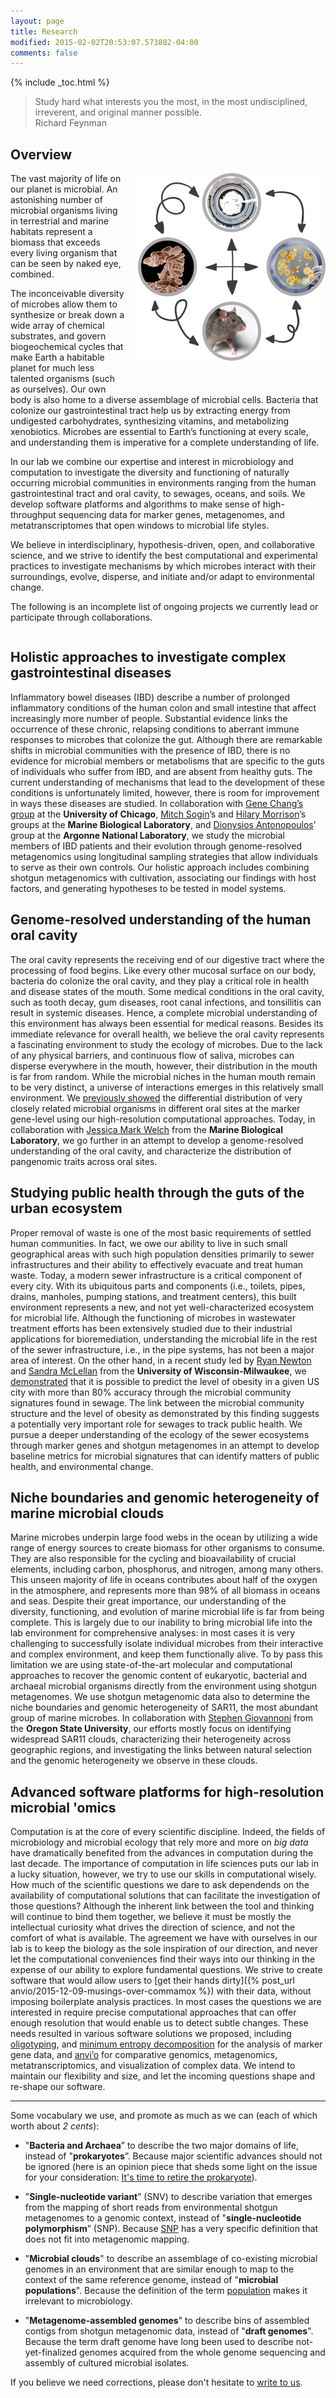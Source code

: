 ```yaml
---
layout: page
title: Research
modified: 2015-02-02T20:53:07.573882-04:00
comments: false
---
```


{% include _toc.html %}




<blockquote>
Study hard what interests you the most, in the most undisciplined, irreverent, and original manner possible.

<div class="blockquote-author">Richard Feynman</div>
</blockquote>


## Overview

<div style="height: 350px; width: 300px; float: right; padding-left: 20px;">
<img src="images/all.png" style="border:none;" />
</div>

The vast majority of life on our planet is microbial. An astonishing number of microbial organisms living in terrestrial and marine habitats represent a biomass that exceeds every living organism that can be seen by naked eye, combined.

The inconceivable diversity of microbes allow them to synthesize or break down a wide array of chemical substrates, and govern biogeochemical cycles that make Earth a habitable planet for much less talented organisms (such as ourselves). Our own body is also home to a diverse assemblage of microbial cells. Bacteria that colonize our gastrointestinal tract help us by extracting energy from undigested carbohydrates, synthesizing vitamins, and metabolizing xenobiotics. Microbes are essential to Earth’s functioning at every scale, and understanding them is imperative for a complete understanding of life.

In our lab we combine our expertise and interest in microbiology and computation to investigate the diversity and functioning of naturally occurring microbial communities in environments ranging from the human gastrointestinal tract and oral cavity, to sewages, oceans, and soils. We develop software platforms and algorithms to make sense of high-throughput sequencing data for marker genes, metagenomes, and metatranscriptomes that open windows to microbial life styles.

We believe in interdisciplinary, hypothesis-driven, open, and collaborative science, and we strive to identify the best computational and experimental practices to investigate mechanisms by which microbes interact with their surroundings, evolve, disperse, and initiate and/or adapt to environmental change.

The following is an incomplete list of ongoing projects we currently lead or participate through collaborations.

<div style="clear:both"></div>


## Holistic approaches to investigate complex gastrointestinal diseases

Inflammatory bowel diseases (IBD) describe a number of prolonged inflammatory conditions of the human colon and small intestine that affect increasingly more number of people. Substantial evidence links the occurrence of these chronic, relapsing conditions to aberrant immune responses to microbes that colonize the gut. Although there are remarkable shifts in microbial communities with the presence of IBD, there is no evidence for microbial members or metabolisms that are specific to the guts of individuals who suffer from IBD, and are absent from healthy guts. The current understanding of mechanisms that lead to the development of these conditions is unfortunately limited, however, there is room for improvement in ways these diseases are studied. In collaboration with [Gene Chang’s group](http://changlab.uchicago.edu/) at the **University of Chicago**, [Mitch Sogin](https://scholar.google.com/citations?user=OQbV_3UAAAAJ)’s and [Hilary Morrison](https://scholar.google.com/citations?user=-cmjxwsAAAAJ)’s groups at the **Marine Biological Laboratory**, and [Dionysios Antonopoulos](http://www.anl.gov/contributors/dionysios-antonopoulos)’ group at the **Argonne National Laboratory**, we study the microbial members of IBD patients and their evolution through genome-resolved metagenomics using longitudinal sampling strategies that allow individuals to serve as their own controls. Our holistic approach includes combining shotgun metagenomics with cultivation, associating our findings with host factors, and generating hypotheses to be tested in model systems.

## Genome-resolved understanding of the human oral cavity

The oral cavity represents the receiving end of our digestive tract where the processing of food begins. Like every other mucosal surface on our body, bacteria do colonize the oral cavity, and they play a critical role in health and disease states of the mouth. Some medical conditions in the oral cavity, such as tooth decay, gum diseases, root canal infections, and tonsillitis can result in systemic diseases. Hence, a complete microbial understanding of this environment has always been essential for medical reasons. Besides its immediate relevance for overall health, we believe the oral cavity represents a fascinating environment to study the ecology of microbes. Due to the lack of any physical barriers, and continuous flow of saliva, microbes can disperse everywhere in the mouth, however, their distribution in the mouth is far from random. While the microbial niches in the human mouth remain to be very distinct, a universe of interactions emerges in this relatively small environment. We [previously showed](http://www.pnas.org/content/111/28/E2875) the differential distribution of very closely related microbial organisms in different oral sites at the marker gene-level using our high-resolution computational approaches. Today, in collaboration with [Jessica Mark Welch](http://www.mbl.edu/jbpc/staff/markwelchj/) from the **Marine Biological Laboratory**, we go further in an attempt to develop a genome-resolved understanding of the oral cavity, and characterize the distribution of pangenomic traits across oral sites.

## Studying public health through the guts of the urban ecosystem

Proper removal of waste is one of the most basic requirements of settled human communities. In fact, we owe our ability to live in such small geographical areas with such high population densities primarily to sewer infrastructures and their ability to effectively evacuate and treat human waste. Today, a modern sewer infrastructure is a critical component of every city. With its ubiquitous parts and components (i.e., toilets, pipes, drains, manholes, pumping stations, and treatment centers), this built environment represents a new, and not yet well-characterized ecosystem for microbial life. Although the functioning of microbes in wastewater treatment efforts has been extensively studied due to their industrial applications for bioremediation, understanding the microbial life in the rest of the sewer infrastructure, i.e., in the pipe systems, has not been a major area of interest. On the other hand, in a recent study led by [Ryan Newton](https://scholar.google.com/citations?user=WaVCQwgAAAAJ) and [Sandra McLellan](http://home.freshwater.uwm.edu/mclellanlab/) from the **University of Wisconsin-Milwaukee**, we [demonstrated](http://mbio.asm.org/content/6/2/e02574-14.short) that it is possible to predict the level of obesity in a given US city with more than 80% accuracy through the microbial community signatures found in sewage. The link between the microbial community structure and the level of obesity as demonstrated by this finding suggests a potentially very important role for sewages to track public health. We pursue a deeper understanding of the ecology of the sewer ecosystems through marker genes and shotgun metagenomes in an attempt to develop baseline metrics for microbial signatures that can identify matters of public health, and environmental change.

## Niche boundaries and genomic heterogeneity of marine microbial clouds

Marine microbes underpin large food webs in the ocean by utilizing a wide range of energy sources to create biomass for other organisms to consume. They are also responsible for the cycling and bioavailability of crucial elements, including carbon, phosphorus, and nitrogen, among many others. This unseen majority of life in oceans contributes about half of the oxygen in the atmosphere, and represents more than 98% of all biomass in oceans and seas. Despite their great importance, our understanding of the diversity, functioning, and evolution of marine microbial life is far from being complete. This is largely due to our inability to bring microbial life into the lab environment for comprehensive analyses: in most cases it is very challenging to successfully isolate individual microbes from their interactive and complex environment, and keep them functionally alive. To by pass this limitation we are using state-of-the-art molecular and computational approaches to recover the genomic content of eukaryotic, bacterial and archaeal microbial organisms directly from the environment using shotgun metagenomes. We use shotgun metagenomic data also to determine the niche boundaries and genomic heterogeneity of SAR11, the most abundant group of marine microbes. In collaboration with [Stephen Giovannoni](http://microbiology.science.oregonstate.edu/dr-stephen-giovannoni) from the **Oregon State University**, our efforts mostly focus on identifying widespread SAR11 clouds, characterizing their heterogeneity across geographic regions, and investigating the links between natural selection and the genomic heterogeneity we observe in these clouds.

## Advanced software platforms for high-resolution microbial 'omics

Computation is at the core of every scientific discipline. Indeed, the fields of microbiology and microbial ecology that rely more and more on *big data* have dramatically benefited from the advances in computation during the last decade. The importance of computation in life sciences puts our lab in a lucky situation, however, we try to use our skills in computational wisely. How much of the scientific questions we dare to ask dependends on the availability of computational solutions that can facilitate the investigation of those questions? Although the inherent link between the tool and thinking will continue to bind them together, we believe it must be mostly the intellectual curiosity what drives the direction of science, and not the comfort of what is available. The agreement we have with ourselves in our lab is to keep the biology as the sole inspiration of our direction, and never let the computational conveniences find their ways into our thinking in the expense of our ability to explore fundamental questions. We strive to create software that would allow users to [get their hands dirty]({% post_url anvio/2015-12-09-musings-over-commamox %}) with their data, without imposing boilerplate analysis practices. In most cases the questions we are interested in require precise computational approaches that can offer enough resolution that would enable us to detect subtle changes. These needs resulted in various software solutions we proposed, including [oligotyping](http://onlinelibrary.wiley.com/doi/10.1111/2041-210X.12114/full), and [minimum entropy decomposition](http://www.nature.com/ismej/journal/v9/n4/full/ismej2014195a.html) for the analysis of marker gene data, and [anvi’o](https://peerj.com/articles/1319/) for comparative genomics, metagenomics, metatranscriptomics, and visualization of complex data. We intend to maintain our flexibility and size, and let the incoming questions shape and re-shape our software.

---

Some vocabulary we use, and promote as much as we can (each of which worth about *2 cents*):

- "**Bacteria and Archaea**” to describe the two major domains of life, instead of "**prokaryotes**”. Because major scientific advances should not be ignored (here is an opinion piece that sheds some light on the issue for your consideration: [It's time to retire the prokaryote](https://drive.google.com/file/d/0B3FRmFUPShAJbktSMHRaZmh3X0k/view)).

- "**Single-nucleotide variant**” (SNV) to describe variation that emerges from the mapping of short reads from environmental shotgun metagenomes to a genomic context, instead of "**single-nucleotide polymorphism**” (SNP). Because [SNP](https://en.wikipedia.org/wiki/Single-nucleotide_polymorphism) has a very specific definition that does not fit into metagenomic mapping.

- "**Microbial clouds**" to describe an assemblage of co-existing microbial genomes in an environment that are similar enough to map to the context of the same reference genome, instead of "**microbial populations**". Because the definition of the term [population](https://en.wikipedia.org/wiki/Population) makes it irrelevant to microbiology.

- "**Metagenome-assembled genomes**" to describe bins of assembled contigs from shotgun metagenomic data, instead of "**draft genomes**". Because the term draft genome have long been used to describe not-yet-finalized genomes acquired from the whole genome sequencing and assembly of cultured microbial isolates.

If you believe we need corrections, please don't hesitate to [write to us]({{site.url}}/people/).


